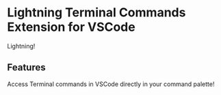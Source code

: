 # **Lightning Terminal Commands Extension for VSCode**

Lightning!

## Features

Access Terminal commands in VSCode directly in your command palette!
